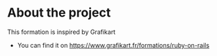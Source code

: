 # About the project

This formation is inspired by Grafikart
- You can find it on https://www.grafikart.fr/formations/ruby-on-rails
